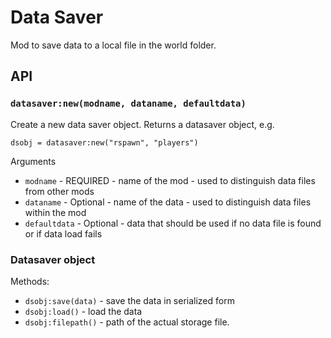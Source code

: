 # Data Saver

Mod to save data to a local file in the world folder.

## API

### `datasaver:new(modname, dataname, defaultdata)`

Create a new data saver object. Returns a datasaver object, e.g.

    dsobj = datasaver:new("rspawn", "players")

Arguments

* `modname` - REQUIRED - name of the mod - used to distinguish data files from other mods
* `dataname` - Optional - name of the data - used to distinguish data files within the mod
* `defaultdata` - Optional - data that should be used if no data file is found or if data load fails

### Datasaver object

Methods:

* `dsobj:save(data)` - save the data in serialized form
* `dsobj:load()` - load the data
* `dsobj:filepath()` - path of the actual storage file.
